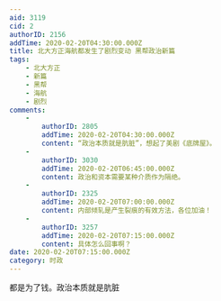 ```yaml
---
aid: 3119
cid: 2
authorID: 2156
addTime: 2020-02-20T04:30:00.000Z
title: 北大方正海航都发生了剧烈变动 黑帮政治新篇
tags:
    - 北大方正
    - 新篇
    - 黑帮
    - 海航
    - 剧烈
comments:
    -
        authorID: 2805
        addTime: 2020-02-20T04:30:00.000Z
        content: “政治本质就是肮脏”，想起了美剧《底牌屋》。
    -
        authorID: 3030
        addTime: 2020-02-20T06:45:00.000Z
        content: 政治和资本需要某种介质作为隔绝。
    -
        authorID: 2325
        addTime: 2020-02-20T07:00:00.000Z
        content: 内部倾轧是产生裂痕的有效方法，各位加油！
    -
        authorID: 3257
        addTime: 2020-02-20T07:15:00.000Z
        content: 具体怎么回事啊？
date: 2020-02-20T07:15:00.000Z
category: 时政
---
```


都是为了钱。政治本质就是肮脏
